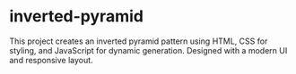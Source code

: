 # inverted-pyramid
This project creates an inverted pyramid pattern using HTML, CSS for styling, and JavaScript for dynamic generation. Designed with a modern UI and responsive layout.
